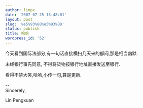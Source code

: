 ```yaml
---
author: linpx
date: '2007-07-25 13:48:01'
layout: post
slug: '%e5%93%88%e5%93%88'
status: publish
title: 哈哈
wordpress_id: '52'
---
```


今天看到国际法部分,有一句话直接横扫几天来的郁闷,那是相当幽默.

  
未经银行事先同意, 不得将货物按银行地址直接发送至银行.

  
看得不禁大笑,哈哈,小传一句,算是更新.

  
--   
Sincerely,

  
Lin Pengxuan

